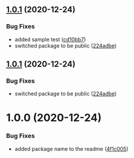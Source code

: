 ## [1.0.1](https://github.com/prilutskiy/react-auth-wall/compare/v1.0.0...v1.0.1) (2020-12-24)


### Bug Fixes

* added sample test ([cd10bb7](https://github.com/prilutskiy/react-auth-wall/commit/cd10bb7c52e437ecb626d84e8b6d67ed61ae48ce))
* switched package to be public ([224adbe](https://github.com/prilutskiy/react-auth-wall/commit/224adbe1114e7e4c0fec7df63ff53e3977c791f4))

## [1.0.1](https://github.com/prilutskiy/react-auth-wall/compare/v1.0.0...v1.0.1) (2020-12-24)


### Bug Fixes

* switched package to be public ([224adbe](https://github.com/prilutskiy/react-auth-wall/commit/224adbe1114e7e4c0fec7df63ff53e3977c791f4))

# 1.0.0 (2020-12-24)


### Bug Fixes

* added package name to the readme ([4f1c005](https://github.com/prilutskiy/react-auth-wall/commit/4f1c00567ee365173bbe36398edc70df09557f42))
